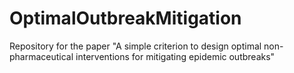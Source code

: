 # OptimalOutbreakMitigation
Repository for the paper "A simple criterion to  design optimal  non-pharmaceutical interventions for mitigating epidemic outbreaks"
